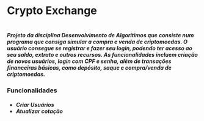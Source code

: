 <h1 id="titulo">Crypto Exchange<h1>
<h5>Projeto da disciplina Desenvolvimento de Algoritimos que consiste num programa que consiga simular a compra e venda de criptomoedas. O usuário consegue se registrar e fazer seu login, podendo ter acesso ao seu saldo, extrato e outros recursos.
As funcionalidades incluem criação de novos usuários, login com CPF e senha, além de transações financeiras básicas, como depósito, saque e compra/venda de criptomoedas.</h5>

<h3 id="funcionalidades">Funcionalidades</h3>
<h5>
  <ul>
    <li>Criar Usuários</li>
    <li> Atualizar cotação</li>
  </ul>
</h5>
